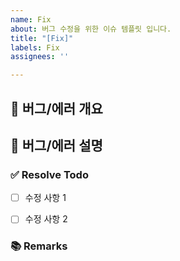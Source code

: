 ```yaml
---
name: Fix
about: 버그 수정을 위한 이슈 템플릿 입니다.
title: "[Fix]"
labels: Fix
assignees: ''

---
```


## 🐞 버그/에러 개요
<!-- 간단하게 한줄로 어떤 버그/에러인지 요약해서 적습니다 -->

## 📝 버그/에러 설명
<!--  어떤 에러가 어떤 상황에서 발생했는지 Given-When-Then 형식으로 적습니다 -->


### ✅ Resolve Todo
<!-- 에러/버그 수정 항목을 나열합니다 (PR할 때에는 모두 체크되어야함) -->
- [ ] 수정 사항 1
- [ ] 수정 사항 2


### 📚 Remarks
<!-- 이슈 해결에 있어 비고사항이 있었다면 적습니다 -->
